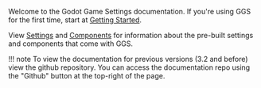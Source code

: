 Welcome to the Godot Game Settings documentation. If you're using GGS for the first time, start at [Getting Started](getting_started.md).

View [Settings](settings.md) and [Components](components.md) for information about the pre-built settings and components that come with GGS.

!!! note
    To view the documentation for previous versions (3.2 and before) view the github repository. You can access the documentation repo using the "Github" button at the top-right of the page.